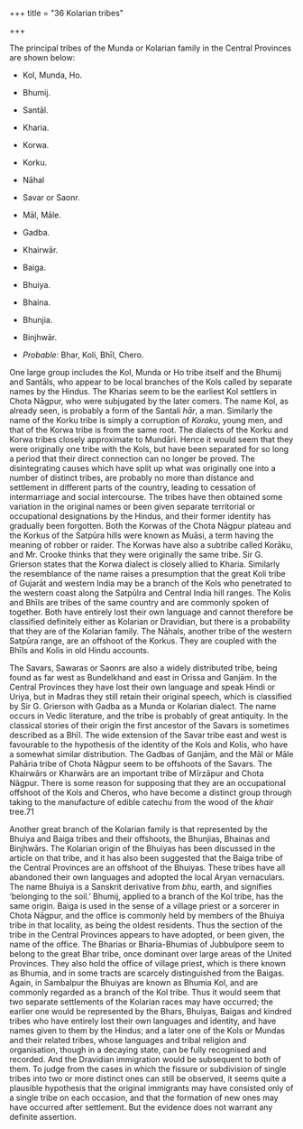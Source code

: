 +++
title = "36 Kolarian tribes"

+++

The principal tribes of the Munda or Kolarian family in the Central Provinces are shown below: 

+ Kol, Munda, Ho.  
+ Bhumij.  
+ Santāl.  
+ Kharia.  
+ Korwa.  
+ Korku.  
+ Nāhal  
+ Savar or Saonr.  
+ Māl, Māle.  

+ Gadba.  
+ Khairwār.  
+ Baiga.  
+ Bhuiya.  
+ Bhaina.  
+ Bhunjia.  
+ Binjhwār.  
+ *Probable*: Bhar, Koli, Bhīl, Chero.  

One large group includes the Kol, Munda or Ho tribe itself and the Bhumij and Santāls, who appear to be local branches of the Kols called by separate names by the Hindus. The Kharias seem to be the earliest Kol settlers in Chota Nāgpur, who were subjugated by the later comers. The name Kol, as already seen, is probably a form of the Santali *hār*, a man. Similarly the name of the Korku tribe is simply a corruption of *Koraku*, young men, and that of the Korwa tribe is from the same root. The dialects of the Korku and Korwa tribes closely approximate to Mundāri. Hence it would seem that they were originally one tribe with the Kols, but have been separated for so long a period that their direct connection can no longer be proved. The disintegrating causes which have split up what was originally one into a number of distinct tribes, are probably no more than distance and settlement in different parts of the country, leading to cessation of intermarriage and social intercourse. The tribes have then obtained some variation in the original names or been given separate territorial or occupational designations by the Hindus, and their former identity has gradually been forgotten. Both the Korwas of the Chota Nāgpur plateau and the Korkus of the Satpūra hills were known as Muāsi, a term having the meaning of robber or raider. The Korwas have also a subtribe called Korāku, and Mr. Crooke thinks that they were originally the same tribe. Sir G. Grierson states that the Korwa dialect is closely allied to Kharia. Similarly the resemblance of the name raises a presumption that the great Koli tribe of Gujarāt and western India may be a branch of the Kols who penetrated to the western coast along the Satpūlra and Central India hill ranges. The Kolis and Bhīls are tribes of the same country and are commonly spoken of together. Both have entirely lost their own language and cannot therefore be classified definitely either as Kolarian or Dravidian, but there is a probability that they are of the Kolarian family. The Nāhals, another tribe of the western Satpūra range, are an offshoot of the Korkus. They are coupled with the Bhīls and Kolis in old Hindu accounts. 

The Savars, Sawaras or Saonrs are also a widely distributed tribe, being found as far west as Bundelkhand and east in Orissa and Ganjām. In the Central Provinces they have lost their own language and speak Hindi or Uriya, but in Madras they still retain their original speech, which is classified by Sir G. Grierson with Gadba as a Munda or Kolarian dialect. The name occurs in Vedic literature, and the tribe is probably of great antiquity. In the classical stories of their origin the first ancestor of the Savars is sometimes described as a Bhīl. The wide extension of the Savar tribe east and west is favourable to the hypothesis of the identity of the Kols and Kolis, who have a somewhat similar distribution. The Gadbas of Ganjām, and the Māl or Māle Pahāria tribe of Chota Nāgpur seem to be offshoots of the Savars. The Khairwārs or Kharwārs are an important tribe of Mīrzāpur and Chota Nāgpur. There is some reason for supposing that they are an occupational offshoot of the Kols and Cheros, who have become a distinct group through taking to the manufacture of edible catechu from the wood of the *khair* tree.71 

Another great branch of the Kolarian family is that represented by the Bhuiya and Baiga tribes and their offshoots, the Bhunjias, Bhainas and Binjhwārs. The Kolarian origin of the Bhuiyas has been discussed in the article on that tribe, and it has also been suggested that the Baiga tribe of the Central Provinces are an offshoot of the Bhuiyas. These tribes have all abandoned their own languages and adopted the local Aryan vernaculars. The name Bhuiya is a Sanskrit derivative from *bhu*, earth, and signifies ‘belonging to the soil.’ Bhumij, applied to a branch of the Kol tribe, has the same origin. Baiga is used in the sense of a village priest or a sorcerer in Chota Nāgpur, and the office is commonly held by members of the Bhuiya tribe in that locality, as being the oldest residents. Thus the section of the tribe in the Central Provinces appears to have adopted, or been given, the name of the office. The Bharias or Bharia-Bhumias of Jubbulpore seem to belong to the great Bhar tribe, once dominant over large areas of the United Provinces. They also hold the office of village priest, which is there known as Bhumia, and in some tracts are scarcely distinguished from the Baigas. Again, in Sambalpur the Bhuiyas are known as Bhumia Kol, and are commonly regarded as a branch of the Kol tribe. Thus it would seem that two separate settlements of the Kolarian races may have occurred; the earlier one would be represented by the Bhars, Bhuiyas, Baigas and kindred tribes who have entirely lost their own languages and identity, and have names given to them by the Hindus; and a later one of the Kols or Mundas and their related tribes, whose languages and tribal religion and organisation, though in a decaying state, can be fully recognised and recorded. And the Dravidian immigration would be subsequent to both of them. To judge from the cases in which the fissure or subdivision of single tribes into two or more distinct ones can still be observed, it seems quite a plausible hypothesis that the original immigrants may have consisted only of a single tribe on each occasion, and that the formation of new ones may have occurred after settlement. But the evidence does not warrant any definite assertion. 

